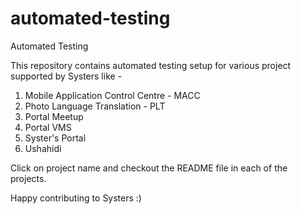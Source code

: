 # automated-testing
Automated Testing

This repository contains automated testing setup for various project supported by Systers like -
1. Mobile Application Control Centre - MACC 
2. Photo Language Translation - PLT
3. Portal Meetup
4. Portal VMS
5. Syster's Portal
6. Ushahidi

Click on project name and checkout the README file in each of the projects.

Happy contributing to Systers :)
